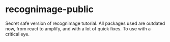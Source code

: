 # recognimage-public
Secret safe version of recognimage tutorial. All packages used are outdated now, from react to amplify, and with a lot of quick fixes. To use with a critical eye.